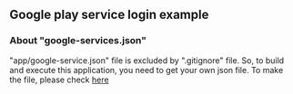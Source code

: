 ## Google play service login example
### About "google-services.json"
 "app/google-service.json" file is excluded by ".gitignore" file. So, to build and execute this application, you need to get your own json file. 
To make the file, please check [here](https://firebase.google.com/docs/android/setup)
